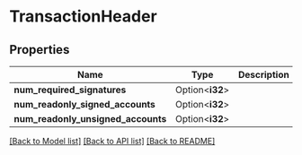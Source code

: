 # TransactionHeader

## Properties

Name | Type | Description | Notes
------------ | ------------- | ------------- | -------------
**num_required_signatures** | Option<**i32**> |  | [optional]
**num_readonly_signed_accounts** | Option<**i32**> |  | [optional]
**num_readonly_unsigned_accounts** | Option<**i32**> |  | [optional]

[[Back to Model list]](../solanabeach_api.wiki/Home.md#documentation-for-models) [[Back to API list]](../solanabeach_api.wiki/Home.md#documentation-for-api-endpoints) [[Back to README]](../solanabeach_api.wiki/Home.md)


